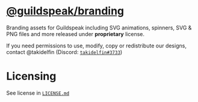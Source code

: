 # [@guildspeak/branding](https://github.com/guildspeak/branding/)
Branding assets for Guildspeak including SVG animations, spinners, SVG & PNG files and more released under **proprietary** license.

If you need permissions to use, modify, copy or redistribute our designs, contact @takidelfin (Discord: [`takidelfin#3733`](https://discordapp.com/channels/@me))

# Licensing
See license in [`LICENSE.md`](./LICENSE.md)
